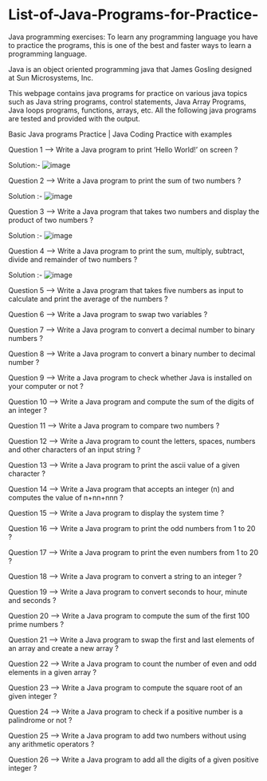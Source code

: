 # List-of-Java-Programs-for-Practice-

Java programming exercises: To learn any programming language you have to practice the programs, this is one of the best and faster ways to learn a programming language.

Java is an object oriented programming java that James Gosling designed at Sun Microsystems, Inc.

This webpage contains java programs for practice on various java topics such as Java string programs, control statements, Java Array Programs, Java loops programs, functions, arrays, etc. All the following java programs are tested and provided with the output.

Basic Java programs Practice | Java Coding Practice with examples


Question 1 --> Write a Java program to print ‘Hello World!’ on screen ?

Solution:- ![image](https://user-images.githubusercontent.com/70787564/213730896-b47e5902-2654-45f8-bb9b-c0db2c45193f.png)

Question 2 --> Write a Java program to print the sum of two numbers ?

Solution :- ![image](https://user-images.githubusercontent.com/70787564/213730787-1f220e83-6430-49eb-93f5-1ab4783206a6.png)

Question 3 --> Write a Java program that takes two numbers and display the product of two numbers ?

Solution :- ![image](https://user-images.githubusercontent.com/70787564/213730497-16c9445b-5ebc-4c5f-8161-abcd2b3983a7.png)

Question 4 --> Write a Java program to print the sum, multiply, subtract, divide and remainder of two numbers ?

Solution :- ![image](https://user-images.githubusercontent.com/70787564/213736217-b9a3fafe-c3de-43ff-9819-b800c71dec85.png)


Question 5 --> Write a Java program that takes five numbers as input to calculate and print the average of the numbers ?

Question 6 --> Write a Java program to swap two variables ?

Question 7 --> Write a Java program to convert a decimal number to binary numbers ?

Question 8 --> Write a Java program to convert a binary number to decimal number ?

Question 9 --> Write a Java program to check whether Java is installed on your computer or not ?

Question 10 --> Write a Java program and compute the sum of the digits of an integer ?

Question 11 --> Write a Java program to compare two numbers ?

Question 12 --> Write a Java program to count the letters, spaces, numbers and other characters of an input string ?

Question 13 --> Write a Java program to print the ascii value of a given character ?

Question 14 --> Write a Java program that accepts an integer (n) and computes the value of n+nn+nnn ?

Question 15 --> Write a Java program to display the system time ?

Question 16 --> Write a Java program to print the odd numbers from 1 to 20 ?

Question 17 --> Write a Java program to print the even numbers from 1 to 20 ?

Question 18 --> Write a Java program to convert a string to an integer ?

Question 19 --> Write a Java program to convert seconds to hour, minute and seconds ?

Question 20 --> Write a Java program to compute the sum of the first 100 prime numbers ?

Question 21 --> Write a Java program to swap the first and last elements of an array and create a new array ?

Question 22 --> Write a Java program to count the number of even and odd elements in a given array ?

Question 23 --> Write a Java program to compute the square root of an given integer ?

Question 24 --> Write a Java program to check if a positive number is a palindrome or not ?

Question 25 --> Write a Java program to add two numbers without using any arithmetic operators ?

Question 26 --> Write a Java program to add all the digits of a given positive integer ?

